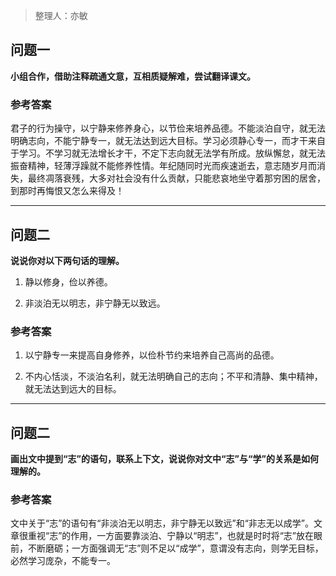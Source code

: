 > 整理人：亦敏

## 问题一

**小组合作，借助注释疏通文意，互相质疑解难，尝试翻译课文。**

### 参考答案

君子的行为操守，以宁静来修养身心，以节俭来培养品德。不能淡泊自守，就无法明确志向，不能宁静专一，就无法达到远大目标。学习必须静心专一，而才干来自于学习。不学习就无法增长才干，不定下志向就无法学有所成。放纵懈怠，就无法振奋精神，轻薄浮躁就不能修养性情。年纪随同时光而疾速逝去，意志随岁月而消失，最终凋落衰残，大多对社会没有什么贡献，只能悲哀地坐守着那穷困的居舍，到那时再悔恨又怎么来得及！

 

------



## 问题二

**说说你对以下两句话的理解。**

1. 静以修身，俭以养德。

2. 非淡泊无以明志，非宁静无以致远。

### 参考答案

1. 以宁静专一来提高自身修养，以俭朴节约来培养自己高尚的品德。

2. 不内心恬淡，不淡泊名利，就无法明确自己的志向；不平和清静、集中精神，就无法达到远大的目标。

 

------



## 问题二

**画出文中提到“志”的语句，联系上下文，说说你对文中“志”与“学”的关系是如何理解的。**

### 参考答案

文中关于“志”的语句有“非淡泊无以明志，非宁静无以致远”和“非志无以成学”。文章很重视“志”的作用，一方面要靠淡泊、宁静以“明志”，也就是时时将“志”放在眼前，不断磨砺；一方面强调无“志”则不足以“成学”，意谓没有志向，则学无目标，必然学习庞杂，不能专一。